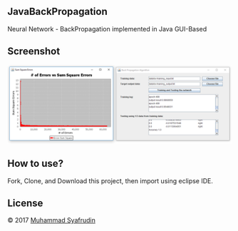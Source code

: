 ## JavaBackPropagation
Neural Network - BackPropagation implemented in Java GUI-Based
## Screenshot

![Screenshot](NNBackPropagation.png)

## How to use?
Fork, Clone, and Download this project, then import using eclipse IDE.

## License

&copy; 2017 [Muhammad Syafrudin](https://justudin.com)

